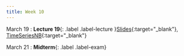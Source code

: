```yaml
---
title: Week 10
---
```


March 19
: **Lecture 19**{: .label .label-lecture }[Slides](https://docs.google.com/presentation/d/1f4pmnr7ndKMELXXtHoalRDj_rH9tSaS7jLPT_tiEbfI/edit?usp=sharing){:target="_blank"},  [TimeSeriesNB](https://data100.datahub.berkeley.edu/hub/user-redirect/git-pull?repo=https%3A%2F%2Fgithub.com%2FUCB-Econ-148%2Fecon148-sp24&branch=main&urlpath=lab%2Ftree%2Fecon148-sp24%2Flec%2FLec10.1%2FLec10-1.ipynb){:target="_blank"}


March 21
: **Midterm**{: .label .label-exam}  

